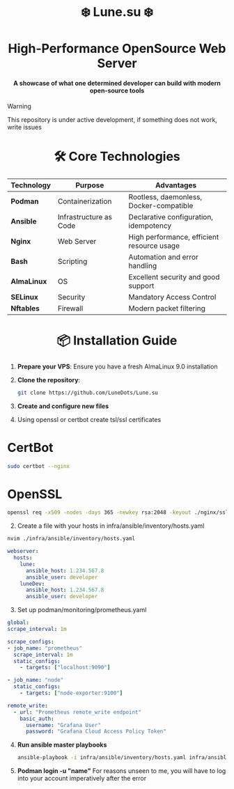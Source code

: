 <div align="center">
    <h1>❄️  Lune.su  ❄️</h1>
    <h3></h3>
</div>

<div align="center">
    <h1>High-Performance OpenSource Web Server</h1>
    <h4>A showcase of what one determined developer can build with modern open-source tools</h4>
</div>

> [!WARNING]
> This repository is under active development, if something does not work, write issues

<div align="center">
    <h1>🛠️ Core Technologies</h1>
    <h3></h3>
</div>

| Technology     | Purpose                | Advantages                                 |
| -------------- | ---------------------- | ------------------------------------------ |
| **Podman**     | Containerization       | Rootless, daemonless, Docker-compatible    |
| **Ansible**    | Infrastructure as Code | Declarative configuration, idempotency     |
| **Nginx**      | Web Server             | High performance, efficient resource usage |
| **Bash**       | Scripting              | Automation and error handling              |
| **AlmaLinux** | OS                     | Excellent security and good support        |
| **SELinux**    | Security               | Mandatory Access Control                   |
| **Nftables**   | Firewall               | Modern packet filtering                    |

<div align="center">
    <h1>📦 Installation Guide</h1>
    <h3></h3>
</div>

1. **Prepare your VPS**:
    Ensure you have a fresh AlmaLinux 9.0 installation

2. **Clone the repository**:
    ```bash
    git clone https://github.com/LuneDots/Lune.su
    ```

3. **Create and configure new files**
  1. Using openssl or certbot create tsl/ssl certificates
  # CertBot
  ```bash
  sudo certbot --nginx
  ```
  # OpenSSL
  ```bash
  openssl req -x509 -nodes -days 365 -newkey rsa:2048 -keyout ./nginx/ssl/cert.key -out ./nginx/ssl/cert.pem -subj "/CN=domain.com"
  ```

  2. Create a file with your hosts in infra/ansible/inventory/hosts.yaml
  ```bash
  nvim ./infra/ansible/inventory/hosts.yaml
  ```

  ```yaml
  webserver:
    hosts:
      lune:
        ansible_host: 1.234.567.8
        ansible_user: developer
      luneDev:
        ansible_host: 1.234.567.8
        ansible_user: developer
  ```

  3. Set up podman/monitoring/prometheus.yaml
  ```yaml
  global:
  scrape_interval: 1m

  scrape_configs:
  - job_name: "prometheus"
    scrape_interval: 1m
    static_configs:
      - targets: ["localhost:9090"]

  - job_name: "node"
    static_configs:
      - targets: ["node-exporter:9100"]

  remote_write:
    - url: "Prometheus remote_write endpoint"
      basic_auth:
        username: "Grafana User"
        password: "Grafana Cloud Access Policy Token"
  ```

4. **Run ansible master playbooks**
    ```bash
    ansible-playbook -i infra/ansible/inventory/hosts.yaml infra/ansible/playbook/master.yaml -e PROJECT_DIR=YOUR_DIRECTORY
    ```

5. **Podman login -u "name"**
   For reasons unseen to me, you will have to log into your account imperatively after the error
